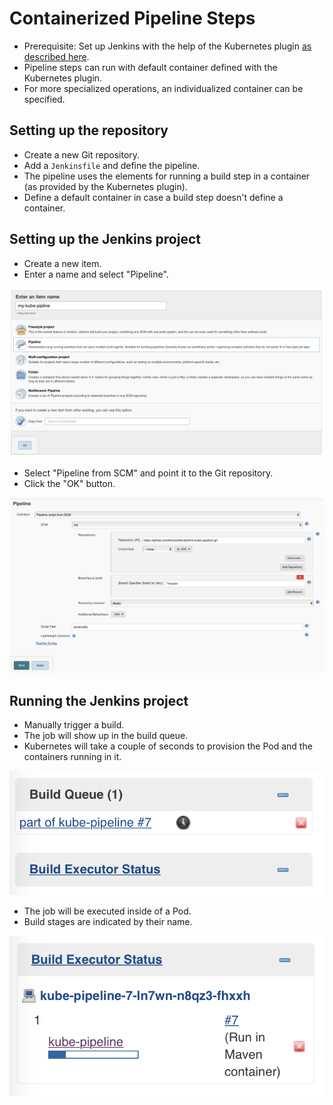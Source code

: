 # Containerized Pipeline Steps

* Prerequisite: Set up Jenkins with the help of the Kubernetes plugin [as described here](../on-demand-agents/README.md).
* Pipeline steps can run with default container defined with the Kubernetes plugin.
* For more specialized operations, an individualized container can be specified.

## Setting up the repository

* Create a new Git repository.
* Add a `Jenkinsfile` and define the pipeline.
* The pipeline uses the elements for running a build step in a container (as provided by the Kubernetes plugin).
* Define a default container in case a build step doesn't define a container.

## Setting up the Jenkins project

* Create a new item.
* Enter a name and select "Pipeline".

![Job Creation](./images/job-creation.png)

* Select "Pipeline from SCM" and point it to the Git repository.
* Click the "OK" button.

![SCM Configuration](./images/scm-config.png)

## Running the Jenkins project

* Manually trigger a build.
* The job will show up in the build queue.
* Kubernetes will take a couple of seconds to provision the Pod and the containers running in it.

![Build Queue](./images/build-queue.png)

* The job will be executed inside of a Pod.
* Build stages are indicated by their name.

![Build Executor Status](./images/build-executor-status.png)